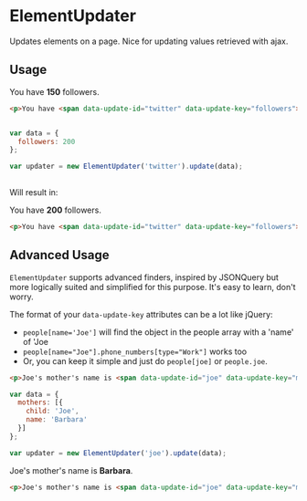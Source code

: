 ElementUpdater
==============

Updates elements on a page. Nice for updating values retrieved with ajax.

## Usage

You have **150** followers.

```html
<p>You have <span data-update-id="twitter" data-update-key="followers">150</span> followers.</p>
```

```javascript

var data = {
  followers: 200
};

var updater = new ElementUpdater('twitter').update(data);
  
```

Will result in:

You have **200** followers.

```html
<p>You have <span data-update-id="twitter" data-update-key="followers">200</span> followers.</p>
```

## Advanced Usage

`ElementUpdater` supports advanced finders, inspired by JSONQuery but more logically suited and simplified for this purpose. It's easy to learn, don't worry.

The format of your `data-update-key` attributes can be a lot like jQuery:

- `people[name='Joe']` will find the object in the people array with a 'name' of 'Joe
- `people[name="Joe"].phone_numbers[type="Work"]` works too
- Or, you can keep it simple and just do `people[joe]` or `people.joe`.

```html
<p>Joe's mother's name is <span data-update-id="joe" data-update-key="mothers[child='Joe'].name"></span></p>
```

```javascript
var data = {
  mothers: [{
    child: 'Joe',
    name: 'Barbara'
  }]
};

var updater = new ElementUpdater('joe').update(data);
```

Joe's mother's name is **Barbara**.

```html
<p>Joe's mother's name is <span data-update-id="joe" data-update-key="mothers[child='Joe'].name">Barbara</span></p>
```